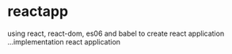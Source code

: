 # reactapp
using react, react-dom, es06 and babel to create react application
...implementation react application 
